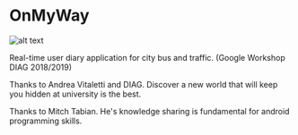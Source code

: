 # OnMyWay

![alt text](https://raw.githubusercontent.com/bloodsky/OnMyWay/blob/master/OnMyWay/app/src/main/res/drawable/smart.jpeg)

Real-time user diary application for city bus and traffic. (Google Workshop DIAG 2018/2019)

Thanks to Andrea Vitaletti and DIAG. Discover a new world that will keep you hidden at university is the best.

Thanks to Mitch Tabian. He's knowledge sharing is fundamental for android programming skills.

